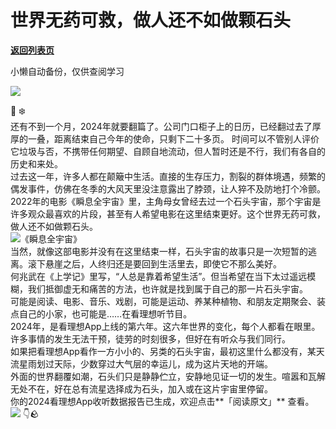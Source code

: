 # 世界无药可救，做人还不如做颗石头

[**返回列表页**](/gzh/看理想)

小懒自动备份，仅供查阅学习

![](https://mmbiz.qpic.cn/mmbiz_png/aP7vrTpXJxRA0ViaNRqia18YGj5LgX4VSibTFXfBlkXZakYUA8yBkEQYYmpmDmxH0IZyeY4oUcOiabiaj1PywxF6StQ/640?wx_fmt=png)

  
🎐 ❄️  
还有不到一个月，2024年就要翻篇了。公司门口柜子上的日历，已经翻过去了厚厚的一叠，距离结束自己今年的使命，只剩下二十多页。
时间可以不管别人评价它垃圾与否，不携带任何期望、自顾自地流动，但人暂时还是不行，我们有各自的历史和来处。  
过去这一年，许多人都在颠簸中生活。直接的生存压力，割裂的群体境遇，频繁的偶发事件，仿佛在冬季的大风天里没注意露出了脖颈，让人猝不及防地打个冷颤。  
2022年的电影《瞬息全宇宙》里，主角母女曾经去过一个石头宇宙，那个宇宙是许多观众最喜欢的片段，甚至有人希望电影在这里结束更好。这个世界无药可救，做人还不如做颗石头。  
![](https://mmbiz.qpic.cn/mmbiz_jpg/aP7vrTpXJxTLnbFZSfTbtboj0Btg9F7SCXJHIIrcibib4mBIcBtlXX0MdQOY1paibo8ZtldSmC9r2PgrnK7md9QRg/640?wx_fmt=jpeg)《瞬息全宇宙》  
当然，就像这部电影并没有在这里结束一样，石头宇宙的故事只是一次短暂的逃离。滚下悬崖之后，人终归还是要回到生活里去，即使它不那么美好。  
何兆武在《上学记》里写，“人总是靠着希望生活”。但当希望在当下太过遥远模糊，我们抵御虚无和痛苦的方法，也许就是找到属于自己的那一片石头宇宙。  
可能是阅读、电影、音乐、戏剧，可能是运动、养某种植物、和朋友定期聚会、装点自己的小家，也可能是……在看理想听节目。  
2024年，是看理想App上线的第六年。这六年世界的变化，每个人都看在眼里。许多事情的发生无法干预，徒劳的时刻很多，但好在有听众与我们同行。  
如果把看理想App看作一方小小的、另类的石头宇宙，最初这里什么都没有，某天流星雨划过天际，少数穿过大气层的幸运儿，成为这片天地的开端。  
外面的世界翻覆如潮，石头们只是静静伫立，安静地见证一切的发生。喧嚣和瓦解无处不在，好在总有流星选择成为石头，加入或在这片宇宙里停留。  
你的2024看理想App收听数据报告已生成，欢迎点击**「阅读原文」** 查看。  
![](https://mmbiz.qpic.cn/mmbiz_jpg/aP7vrTpXJxTLnbFZSfTbtboj0Btg9F7SCHFTSdONq1pe0AliaUBgRmA7ibsINZv5ibaqIQCOT5tlib2eIHwCib8U5NA/640?wx_fmt=jpeg&from;=appmsg)
👇🪨

